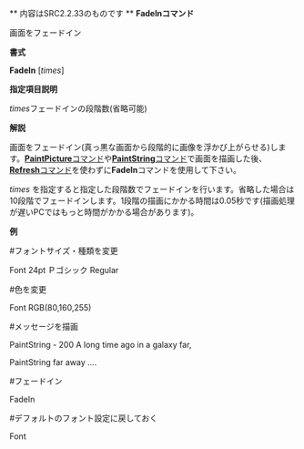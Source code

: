 ** 内容はSRC2.2.33のものです **
**FadeInコマンド**

画面をフェードイン

**書式**

**FadeIn** [*times*]

**指定項目説明**

*times*フェードインの段階数(省略可能)

**解説**

画面をフェードイン(真っ黒な画面から段階的に画像を浮かび上がらせる)します。[**PaintPicture**コマンド](PaintPictureコマンド.md)や[**PaintString**コマンド](PaintStringコマンド.md)で画面を描画した後、[**Refresh**コマンド](Refreshコマンド.md)を使わずに**FadeIn**コマンドを使用して下さい。

*times* を指定すると指定した段階数でフェードインを行います。省略した場合は10段階でフェードインします。1段階の描画にかかる時間は0.05秒です(描画処理が遅いPCではもっと時間がかかる場合があります)。

**例**

#フォントサイズ・種類を変更

Font 24pt Ｐゴシック Regular

#色を変更

Font RGB(80,160,255)

#メッセージを描画

PaintString - 200 A long time ago in a galaxy far,

PaintString far away ....

#フェードイン

FadeIn

#デフォルトのフォント設定に戻しておく

Font
